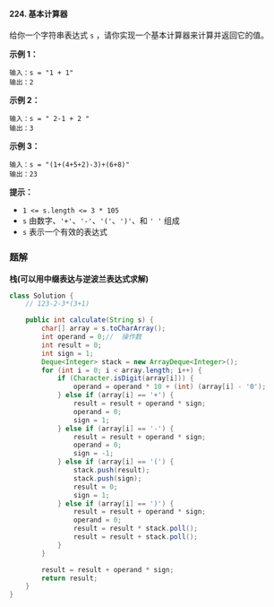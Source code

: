 #### 224. 基本计算器

给你一个字符串表达式 `s` ，请你实现一个基本计算器来计算并返回它的值。

**示例 1：**

```shell
输入：s = "1 + 1"
输出：2
```

**示例 2：**

```shell
输入：s = " 2-1 + 2 "
输出：3
```

**示例 3：**

```shell
输入：s = "(1+(4+5+2)-3)+(6+8)"
输出：23
```

**提示：**

- `1 <= s.length <= 3 * 105`
- `s` 由数字、`'+'`、`'-'`、`'('`、`')'`、和 `' '` 组成
- `s` 表示一个有效的表达式

### 题解

**栈(可以用中缀表达与逆波兰表达式求解)**

```java
class Solution {
    // 123-2-3*(3+1)

    public int calculate(String s) {
        char[] array = s.toCharArray();
        int operand = 0;//  操作数
        int result = 0;
        int sign = 1;
        Deque<Integer> stack = new ArrayDeque<Integer>();
        for (int i = 0; i < array.length; i++) {
            if (Character.isDigit(array[i])) {
                operand = operand * 10 + (int) (array[i] - '0');
            } else if (array[i] == '+') {
                result = result + operand * sign;
                operand = 0;
                sign = 1;
            } else if (array[i] == '-') {
                result = result + operand * sign;
                operand = 0;
                sign = -1;
            } else if (array[i] == '(') {
                stack.push(result);
                stack.push(sign);
                result = 0;
                sign = 1;
            } else if (array[i] == ')') {
                result = result + operand * sign;
                operand = 0;
                result = result * stack.poll();
                result = result + stack.poll();
            }
        }

        result = result + operand * sign;
        return result;
    }
}
```

